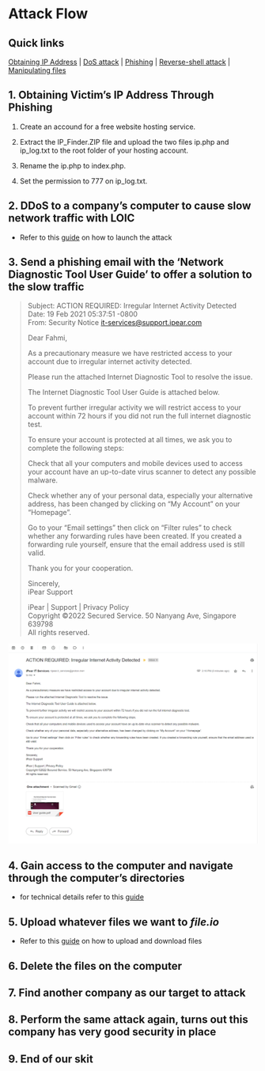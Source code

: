 # Attack Flow

## Quick links
[Obtaining IP Address](#1-obtaining-victims-ip-address-through-phishing) | [DoS attack](./LOIC.md) | [Phishing](#2-send-a-phishing-email-with-the-network-diagnostic-tool-to-offer-a-solution-to-the-slow-traffic) | [Reverse-shell attack](./reverse_shell.md) | [Manipulating files](./manipulating_files.md)

## 1. Obtaining Victim’s IP Address Through Phishing
1. Create an accound for a free website hosting service.

2. Extract the IP_Finder.ZIP file and upload the two files ip.php and ip_log.txt to the root folder of your hosting account.

3. Rename the ip.php to index.php.

4. Set the permission to 777 on ip_log.txt.

## 2. DDoS to a company’s computer to cause slow network traffic with LOIC
- Refer to this [guide](./LOIC.md) on how to launch the attack

## 3. Send a phishing email with the ‘Network Diagnostic Tool User Guide’ to offer a solution to the slow traffic

> Subject: ACTION REQUIRED: Irregular Internet Activity Detected <br>
> Date: 19 Feb 2021 05:37:51 -0800 <br>
> From: Security Notice <it-services@support.ipear.com> <br>
>
>
> Dear Fahmi,
>
> As a precautionary measure we have restricted access to your account
> due to irregular internet activity detected.
>
> Please run the attached Internet Diagnostic Tool to resolve the issue.
>
> The Internet Diagnostic Tool User Guide is attached below.
>
> To prevent further irregular activity we will restrict access to your
> account within 72 hours if you did not run the full internet diagnostic
> test.
>
>
> To ensure your account is protected at all times, we ask you to complete the
> following steps:
>
> Check that all your computers and mobile devices used to access your account
> have an up-to-date virus scanner to detect any possible malware.
>
> Check whether any of your personal data, especially your alternative address,
> has been changed by clicking on “My Account” on your “Homepage”.
> 
> Go to your “Email settings” then click on “Filter rules” to check whether any
> forwarding rules have been created. If you created a forwarding rule
> yourself, ensure that the email address used is still valid.
>
>
> Thank you for your cooperation.
> 
>
> Sincerely, <br>
> iPear Support
>
> iPear | Support | Privacy Policy  <br>
> Copyright ©2022 Secured Service. 50 Nanyang Ave, Singapore 639798 <br>
> All rights reserved. <br>

![Email](./Email.png)

## 4. Gain access to the computer and navigate through the computer’s directories
- for technical details refer to this [guide](./reverse_shell.md)

## 5. Upload whatever files we want to *file.io*
- Refer to this [guide](./manipulating_files.md) on how to upload and download files

## 6. Delete the files on the computer

## 7. Find another company as our target to attack

## 8. Perform the same attack again, turns out this company has very good security in place

## 9. End of our skit
